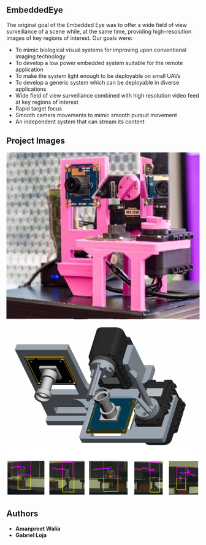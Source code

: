 ## EmbeddedEye
The original goal of the Embedded Eye was to offer a wide field of view surveillance of a scene while, at the same time, providing high-resolution images of key regions of interest.
Our goals were:
 * To mimic biological visual systems for improving upon conventional imaging technology
 * To develop a low power embedded system suitable for the remote application
 * To make the system light enough to be deployable on small UAVs
 * To develop a generic system which can be deployable in diverse applications
 * Wide field of view surveillance combined with high resolution video feed at key regions of interest
 * Rapid target focus
 * Smooth camera movements to mimic smooth pursuit movement
 * An independent system that can stream its content 
## Project Images
![alt text](Image4.jpg "Hardware Model")
![alt text](Image1.png "Project CAD design")
![alt text](Image3.jpg "Tracking")

## Authors
* **Amanpreet Walia** 
* **Gabriel Loja**
